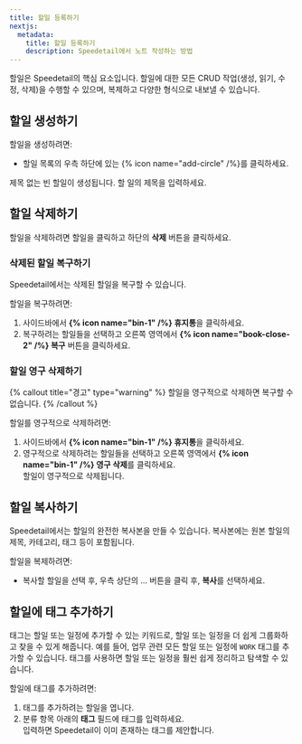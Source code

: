 ```yaml
---
title: 할일 등록하기
nextjs:
  metadata:
    title: 할일 등록하기
    description: Speedetail에서 노트 작성하는 방법
---
```


할일은 Speedetail의 핵심 요소입니다. 할일에 대한 모든 CRUD 작업(생성, 읽기, 수정, 삭제)을 수행할 수 있으며, 복제하고 다양한 형식으로 내보낼 수 있습니다.

## 할일 생성하기

할일을 생성하려면:

- 할일 목록의 우측 하단에 있는 {% icon name="add-circle" /%}를 클릭하세요.

제목 없는 빈 할일이 생성됩니다. 할 일의 제목을 입력하세요.

## 할일 삭제하기

할일을 삭제하려면 할일을 클릭하고 하단의 **삭제** 버튼을 클릭하세요.

<!-- Speedetail에서는 여러 할일를 한 번에 삭제할 수도 있습니다. 방법은 다음과 같습니다: -->

### 삭제된 할일 복구하기

Speedetail에서는 삭제된 할일을 복구할 수 있습니다.

할일을 복구하려면:

1. 사이드바에서 **{% icon name="bin-1" /%} 휴지통**을 클릭하세요.
2. 복구하려는 할일들을 선택하고 오른쪽 영역에서 **{% icon name="book-close-2" /%} 복구** 버튼을 클릭하세요.

<!-- Speedetail에서는 여러 할일을 한 번에 복구할 수도 있습니다. 방법은 다음과 같습니다: -->

### 할일 영구 삭제하기

{% callout title="경고" type="warning" %}
할일을 영구적으로 삭제하면 복구할 수 없습니다.
{% /callout %}

할일를 영구적으로 삭제하려면:

1. 사이드바에서 **{% icon name="bin-1" /%} 휴지통**을 클릭하세요.
2. 영구적으로 삭제하려는 할일들을 선택하고 오른쪽 영역에서 **{% icon name="bin-1" /%} 영구 삭제**를 클릭하세요.  
   할일이 영구적으로 삭제됩니다.

## 할일 복사하기

Speedetail에서는 할일의 완전한 복사본을 만들 수 있습니다. 복사본에는 원본 할일의 제목, 카테고리, 태그 등이 포함됩니다.

할일을 복제하려면:

- 복사할 할일을 선택 후, 우측 상단의 ... 버튼을 클릭 후, **복사**를 선택하세요.

## 할일에 태그 추가하기

태그는 할일 또는 일정에 추가할 수 있는 키워드로, 할일 또는 일정을 더 쉽게 그룹화하고 찾을 수 있게 해줍니다. 예를 들어, 업무 관련 모든 할일 또는 일정에 `WORK` 태그를 추가할 수 있습니다. 태그를 사용하면 할일 또는 일정을 훨씬 쉽게 정리하고 탐색할 수 있습니다.

할일에 태그를 추가하려면:

1. 태그를 추가하려는 할일을 엽니다.
2. 분류 항목 아래의 **태그** 필드에 태그를 입력하세요.  
   입력하면 Speedetail이 이미 존재하는 태그를 제안합니다.
